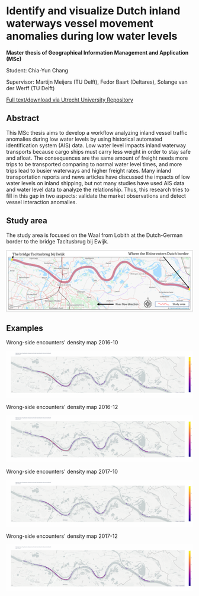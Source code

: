 # Identify and visualize Dutch inland waterways vessel movement anomalies during low water levels

**Master thesis of Geographical Information Management and Application (MSc)**

Student: Chia-Yun Chang

Supervisor: Martijn Meijers (TU Delft), Fedor Baart (Deltares), Solange van der Werff (TU Delft)  

[Full text/download via Utrecht University Repository](http://dspace.library.uu.nl/handle/1874/406047)
  
  
## Abstract

This MSc thesis aims to develop a workflow analyzing inland vessel traffic anomalies during low water levels by using historical automated identification system (AIS) data. Low water level impacts inland waterway transports because cargo ships must carry less weight in order to stay safe and afloat. The consequences are the same amount of freight needs more trips to be transported comparing to normal water level times, and more trips lead to busier waterways and higher freight rates. Many inland transportation reports and news articles have discussed the impacts of low water levels on inland shipping, but not many studies have used AIS data and water level data to analyze the relationship. Thus, this research tries to fill in this gap in two aspects: validate the market observations and detect vessel interaction anomalies.

## Study area

The study area is focused on the Waal from Lobith at the Dutch-German border to the bridge Tacitusbrug bij Ewijk.

![Thesis study area](figures/study_area.png)


## Examples

Wrong-side encounters' density map 2016-10

![Wrong-side encounter density map 201610](figures/encounter_density_201610.gif)


Wrong-side encounters' density map 2016-12

![Wrong-side encounter density map 201610](figures/encounter_density_201612.gif)


Wrong-side encounters' density map 2017-10

![Wrong-side encounter density map 201610](figures/encounter_density_201710.gif)


Wrong-side encounters' density map 2017-12

![Wrong-side encounter density map 201610](figures/encounter_density_201712.gif)